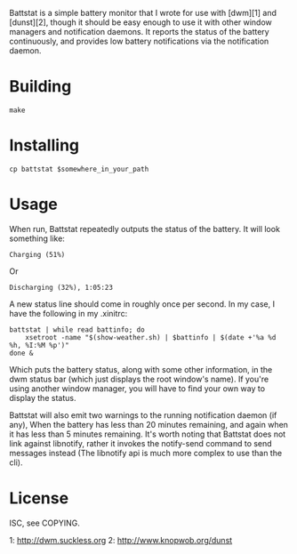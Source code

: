 Battstat is a simple battery monitor that I wrote for use with [dwm][1] and
[dunst][2], though it should be easy enough to use it with other window managers
and notification daemons. It reports the status of the battery continuously,
and provides low battery notifications via the notification daemon.

# Building

    make

# Installing

    cp battstat $somewhere_in_your_path

# Usage

When run, Battstat repeatedly outputs the status of the battery. It will look
something like:

    Charging (51%)

Or

    Discharging (32%), 1:05:23

A new status line should come in roughly once per second. In my case, I have
the following in my .xinitrc:

    battstat | while read battinfo; do
	    xsetroot -name "$(show-weather.sh) | $battinfo | $(date +'%a %d %h, %I:%M %p')"
    done &

Which puts the battery status, along with some other information, in the
dwm status bar (which just displays the root window's name). If you're using
another window manager, you will have to find your own way to display the
status.

Battstat will also emit two warnings to the running notification daemon (if
any), When the battery has less than 20 minutes remaining, and again when it
has less than 5 minutes remaining. It's worth noting that Battstat does not
link against libnotify, rather it invokes the notify-send command to send
messages instead (The libnotify api is much more complex to use than the cli).

# License

ISC, see COPYING.

1: http://dwm.suckless.org
2: http://www.knopwob.org/dunst
